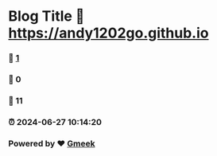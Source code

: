 # Blog Title :link: https://andy1202go.github.io 
### :page_facing_up: [1](https://andy1202go.github.io/tag.html) 
### :speech_balloon: 0 
### :hibiscus: 11 
### :alarm_clock: 2024-06-27 10:14:20 
### Powered by :heart: [Gmeek](https://github.com/Meekdai/Gmeek)
